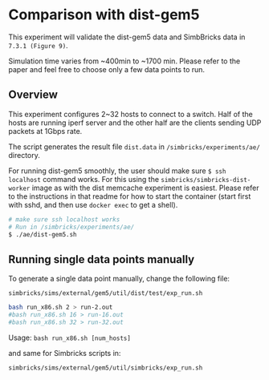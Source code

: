 # Comparison with dist-gem5

This experiment will validate the dist-gem5 data and SimbBricks data in `7.3.1 (Figure 9)`.  

Simulation time varies from ~400min to ~1700 min. Please refer to the paper and feel free to choose only a few data points to run. 

## Overview

This experiment configures 2~32 hosts to connect to a switch. Half of the hosts are running iperf server and the other half are the clients sending UDP packets at 1Gbps rate.

The script generates the result file `dist.data` in `/simbricks/experiments/ae/` directory.

For running dist-gem5 smoothly, the user should make sure `$ ssh localhost`
command works. For this using the `simbricks/simbricks-dist-worker` image as
with the dist memcache experiment is easiest. Please refer to the instructions
in that readme for how to start the container (start first with sshd, and then
use `docker exec` to get a shell).

```bash
# make sure ssh localhost works
# Run in /simbricks/experiments/ae/
$ ./ae/dist-gem5.sh

```

## Running single data points manually

To generate a single data point manually, change the following file:

`simbricks/sims/external/gem5/util/dist/test/exp_run.sh` 

```bash
bash run_x86.sh 2 > run-2.out
#bash run_x86.sh 16 > run-16.out
#bash run_x86.sh 32 > run-32.out
```

Usage: `bash run_x86.sh [num_hosts]` 

and same for Simbricks scripts in:

`simbricks/sims/external/gem5/util/simbricks/exp_run.sh`